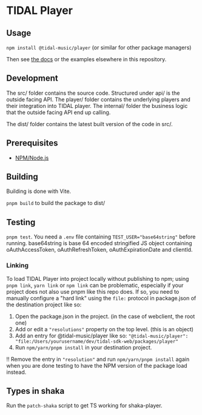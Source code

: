 # TIDAL Player

## Usage

`npm install @tidal-music/player` (or similar for other package managers)

Then see [the docs](https://tidal-music.github.io/tidal-sdk-web/modules/_tidal_music_player.html) or the examples elsewhere in this repository.

## Development

The src/ folder contains the source code. Structured under api/ is the outside facing API. The player/ folder contains the underlying players and their integration into TIDAL player. The internal/ folder the business logic that the outside facing API end up calling.

The dist/ folder contains the latest built version of the code in src/.

## Prerequisites

- [NPM/Node.js](https://nodejs.org/en/)

## Building

Building is done with Vite.

`pnpm build` to build the package to dist/

## Testing

`pnpm test`. You need a `.env` file containing `TEST_USER="base64string"` before running. base64string is base 64 encoded stringified JS object containing oAuthAccessToken, oAuthRefreshToken, oAuthExpirationDate and clientId.

### Linking

To load TIDAL Player into project locally without publishing to npm; using `pnpm link`, `yarn link` or `npm link` can be problematic, especially if your project does not also use pnpm like this repo does. If so, you need to manually configure a "hard link" using the `file:` protocol in package.json of the destination project like so:

1. Open the package.json in the project. (in the case of webclient, the root one)
2. Add or edit a `"resolutions"` property on the top level. (this is an object)
3. Add an entry for @tidal-music/player like so: `"@tidal-music/player": "file:/Users/yourusername/dev/tidal-sdk-web/packages/player"`
4. Run `npm/yarn/pnpm install` in your destination project.

!! Remove the entry in `"resolution"` and run `npm/yarn/pnpm install` again when you are done testing to have the NPM version of the package load instead.


## Types in shaka

Run the `patch-shaka` script to get TS working for shaka-player.
